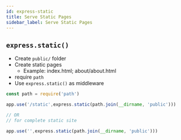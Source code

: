 ```yaml
---
id: express-static
title: Serve Static Pages
sidebar_label: Serve Static Pages
---
```


## ```express.static()```

- Create ```public/``` folder
- Create static pages
  - Example: index.html; about/about.html
- require ```path```
- Use ```express.static()``` as middleware

```js title="app.js"
const path = require('path')

app.use('/static',express.static(path.join(__dirname, 'public')))

// OR
// for complete static site

app.use('',express.static(path.join(__dirname, 'public')))
```
